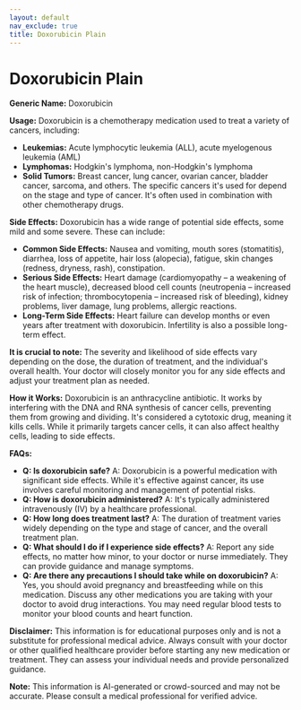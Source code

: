 ```yaml
---
layout: default
nav_exclude: true
title: Doxorubicin Plain
---
```


# Doxorubicin Plain

**Generic Name:** Doxorubicin

**Usage:** Doxorubicin is a chemotherapy medication used to treat a variety of cancers, including:

* **Leukemias:**  Acute lymphocytic leukemia (ALL), acute myelogenous leukemia (AML)
* **Lymphomas:** Hodgkin's lymphoma, non-Hodgkin's lymphoma
* **Solid Tumors:** Breast cancer, lung cancer, ovarian cancer, bladder cancer, sarcoma, and others.  The specific cancers it's used for depend on the stage and type of cancer.  It's often used in combination with other chemotherapy drugs.


**Side Effects:** Doxorubicin has a wide range of potential side effects, some mild and some severe.  These can include:

* **Common Side Effects:** Nausea and vomiting, mouth sores (stomatitis), diarrhea, loss of appetite, hair loss (alopecia), fatigue, skin changes (redness, dryness, rash), constipation.
* **Serious Side Effects:**  Heart damage (cardiomyopathy – a weakening of the heart muscle), decreased blood cell counts (neutropenia – increased risk of infection; thrombocytopenia – increased risk of bleeding), kidney problems, liver damage, lung problems,  allergic reactions.
* **Long-Term Side Effects:**  Heart failure can develop months or even years after treatment with doxorubicin.  Infertility is also a possible long-term effect.

**It is crucial to note:**  The severity and likelihood of side effects vary depending on the dose, the duration of treatment, and the individual's overall health.  Your doctor will closely monitor you for any side effects and adjust your treatment plan as needed.


**How it Works:** Doxorubicin is an anthracycline antibiotic. It works by interfering with the DNA and RNA synthesis of cancer cells, preventing them from growing and dividing.  It's considered a cytotoxic drug, meaning it kills cells.  While it primarily targets cancer cells, it can also affect healthy cells, leading to side effects.


**FAQs:**

* **Q: Is doxorubicin safe?** A: Doxorubicin is a powerful medication with significant side effects. While it's effective against cancer, its use involves careful monitoring and management of potential risks.
* **Q: How is doxorubicin administered?** A: It's typically administered intravenously (IV) by a healthcare professional.
* **Q: How long does treatment last?** A: The duration of treatment varies widely depending on the type and stage of cancer, and the overall treatment plan.
* **Q: What should I do if I experience side effects?** A:  Report any side effects, no matter how minor, to your doctor or nurse immediately.  They can provide guidance and manage symptoms.
* **Q: Are there any precautions I should take while on doxorubicin?** A:  Yes, you should avoid pregnancy and breastfeeding while on this medication.  Discuss any other medications you are taking with your doctor to avoid drug interactions.  You may need regular blood tests to monitor your blood counts and heart function.


**Disclaimer:** This information is for educational purposes only and is not a substitute for professional medical advice.  Always consult with your doctor or other qualified healthcare provider before starting any new medication or treatment.  They can assess your individual needs and provide personalized guidance.


**Note:** This information is AI-generated or crowd-sourced and may not be accurate. Please consult a medical professional for verified advice.